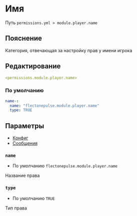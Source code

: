 # Имя
Путь `permissions.yml > module.player.name`

## Пояснение
Категория, отвечающая за настройку прав у имени игрока

## Редактирование
```yaml
<permissions.module.player.name>
```

### По умолчанию
```yaml
name-:
  name: "flectonepulse.module.player.name"
  type: TRUE
```

## Параметры

- [Конфиг](/ru/config/module/player/name/)
- [Сообщения](/ru/messages/ru_ru/module/player/name/)

### `name`
- По умолчанию `flectonepulse.module.player.name`

Название права

### `type`
- По умолчанию `TRUE`

Тип права

<!--@include: @/ru/parts/permission.md-->

